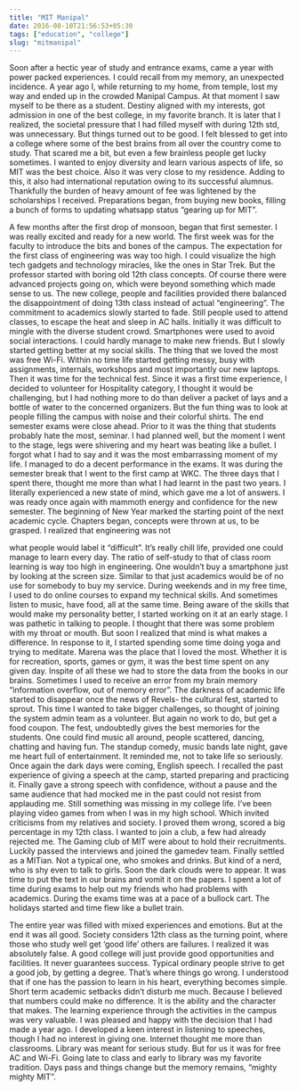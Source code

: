 ```yaml
---
title: "MIT Manipal"
date: 2016-08-10T21:56:53+05:30
tags: ["education", "college"]
slug: "mitmanipal"
---
```


Soon after a hectic year of study and entrance exams, came a year with power packed experiences. I could recall from my memory, an unexpected incidence. A year ago I, while returning to my home, from temple, lost my way and ended up in the crowded Manipal Campus. At that moment I saw myself to be there as a student. Destiny aligned with my interests, got admission in one of the best college, in my favorite branch. It is later that I realized, the societal pressure that I had filled myself with during 12th std, was unnecessary. But things turned out to be good. I felt blessed to get into a college where some of the best brains from all over the country come to study. That scared me a bit, but even a few brainless people get lucky sometimes. I wanted to enjoy diversity and learn various aspects of life, so MIT was the best choice. Also it was very close to my residence. Adding to this, it also had international reputation owing to its successful alumnus. Thankfully the burden of heavy amount of fee was lightened by the scholarships I received. Preparations began, from buying new books, filling a bunch of forms to updating whatsapp status “gearing up for MIT”.


A few months after the first drop of monsoon, began that first semester. I was really excited and ready for a new world. The first week was for the faculty to introduce the bits and bones of the campus. The expectation for the first class of engineering was way too high. I could visualize the high tech gadgets and technology miracles, like the ones in Star Trek. But the professor started with boring old 12th class concepts. Of course there were advanced projects going on, which were beyond something which made sense to us. The new college, people and facilities provided there balanced the disappointment of doing 13th class instead of actual “engineering”. The commitment to academics slowly started to fade. Still people used to attend classes, to escape the heat and sleep in AC halls. Initially it was difficult to mingle with the diverse student crowd. Smartphones were used to avoid social interactions. I could hardly manage to make new friends. But I slowly started getting better at my social skills. The thing that we loved the most was free Wi-Fi. Within no time life started getting messy, busy with assignments, internals, workshops and most importantly our new laptops. Then it was time for the technical fest. Since it was a first time experience, I decided to volunteer for Hospitality category, I thought it would be challenging, but I had nothing more to do than deliver a packet of lays and a bottle of water to the concerned organizers. But the fun thing was to look at people filling the campus with noise and their colorful shirts. The end semester exams were close ahead. Prior to it was the thing that students probably hate the most, seminar. I had planned well, but the moment I went to the stage, legs were shivering and my heart was beating like a bullet. I forgot what I had to say and it was the most embarrassing moment of my life. I managed to do a decent performance in the exams. It was during the semester break that I went to the first camp at WKC. The three days that I spent there, thought me more than what I had learnt in the past two years. I literally experienced a new state of mind, which gave me a lot of answers. I was ready once again with mammoth energy and confidence for the new semester.
The beginning of New Year marked the starting point of the next academic cycle. Chapters began, concepts were thrown at us, to be grasped. I realized that engineering was not


what people would label it “difficult”. It’s really chill life, provided one could manage to learn every day. The ratio of self-study to that of class room learning is way too high in engineering. One wouldn’t buy a smartphone just by looking at the screen size. Similar to that just academics would be of no use for somebody to buy my service. During weekends and in my free time, I used to do online courses to expand my technical skills. And sometimes listen to music, have food, all at the same time. Being aware of the skills that would make my personality better, I started working on it at an early stage. I was pathetic in talking to people. I thought that there was some problem with my throat or mouth. But soon I realized that mind is what makes a difference. In response to it, I started spending some time doing yoga and trying to meditate. Marena was the place that I loved the most. Whether it is for recreation, sports, games or gym, it was the best time spent on any given day. Inspite of all these we had to store the data from the books in our brains. Sometimes I used to receive an error from my brain memory “information overflow, out of memory error”. The darkness of academic life started to disappear once the news of Revels- the cultural fest, started to sprout. This time I wanted to take bigger challenges, so thought of joining the system admin team as a volunteer. But again no work to do, but get a food coupon. The fest, undoubtedly gives the best memories for the students. One could find music all around, people scattered, dancing, chatting and having fun. The standup comedy, music bands late night, gave me heart full of entertainment. It reminded me, not to take life so seriously. Once again the dark days were coming, English speech. I recalled the past experience of giving a speech at the camp, started preparing and practicing it. Finally gave a strong speech with confidence, without a pause and the same audience that had mocked me in the past could not resist from applauding me. Still something was missing in my college life. I’ve been playing video games from when I was in my high school. Which invited criticisms from my relatives and society. I proved them wrong, scored a big percentage in my 12th class. I wanted to join a club, a few had already rejected me. The Gaming club of MIT were about to hold their recruitments. Luckily passed the interviews and joined the gamedev team. Finally settled as a MITian. Not a typical one, who smokes and drinks. But kind of a nerd, who is shy even to talk to girls. Soon the dark clouds were to appear. It was time to put the text in our brains and vomit it on the papers. I spent a lot of time during exams to help out my friends who had problems with academics. During the exams time was at a pace of a bullock cart. The holidays started and time flew like a bullet train.


The entire year was filled with mixed experiences and emotions. But at the end it was all good. Society considers 12th class as the turning point, where those who study well get ‘good life’ others are failures. I realized it was absolutely false. A good college will just provide good opportunities and facilities. It never guarantees success. Typical ordinary people strive to get a good job, by getting a degree. That’s where things go wrong. I understood that if one has the passion to learn in his heart, everything becomes simple. Short term academic setbacks didn’t disturb me much. Because I believed that numbers could make no difference. It is the ability and the character that makes. The learning experience through the activities in the campus was very valuable. I was pleased and happy with the decision that I had made a year ago. I developed a keen interest in listening to speeches, though I had no interest in giving one. Internet thought me more than classrooms. Library was meant for serious study. But for us it
was for free AC and Wi-Fi. Going late to class and early to library was my favorite tradition. Days pass and things change but the memory remains, “mighty mighty MIT”.
